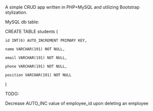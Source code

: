 A simple CRUD app written in PHP+MySQL and utilizing Bootstrap stylization.

MySQL db table:

CREATE TABLE students (

    id INT(6) AUTO_INCREMENT PRIMARY KEY,

    name VARCHAR(191) NOT NULL,

    email VARCHAR(191) NOT NULL,

    phone VARCHAR(191) NOT NULL,

    position VARCHAR(191) NOT NULL

)

TODO:

Decrease AUTO_INC value of employee_id upon deleting an employee
